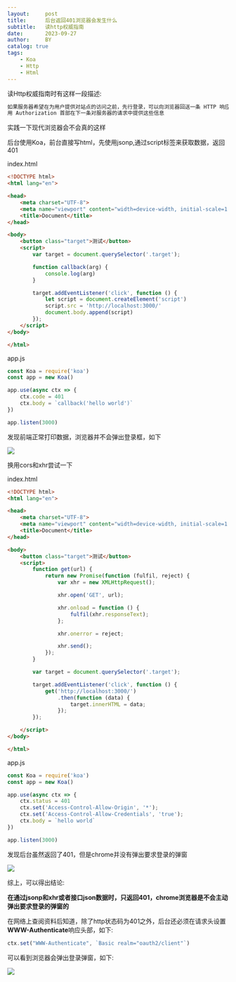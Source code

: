 ```yaml
---
layout:     post
title:      后台返回401浏览器会发生什么
subtitle:   读http权威指南
date:       2023-09-27
author:     BY
catalog: true
tags:
    - Koa
    - Http
    - Html
---
```


读Http权威指南时有这样一段描述:

```markdown
如果服务器希望在为用户提供对站点的访问之前，先行登录，可以向浏览器回送一条 HTTP 响应代码 401 Login Required。然后，浏览器会显示一个登录对话框，并
用 Authorization 首部在下一条对服务器的请求中提供这些信息
```

实践一下现代浏览器会不会真的这样

后台使用Koa，前台直接写html，先使用jsonp,通过script标签来获取数据，返回401

index.html

```html
<!DOCTYPE html>
<html lang="en">

<head>
    <meta charset="UTF-8">
    <meta name="viewport" content="width=device-width, initial-scale=1.0">
    <title>Document</title>
</head>

<body>
    <button class="target">测试</button>
    <script>
        var target = document.querySelector('.target');

        function callback(arg) {
            console.log(arg)
        }

        target.addEventListener('click', function () {
            let script = document.createElement('script')
            script.src = 'http://localhost:3000/'
            document.body.append(script)
        });
    </script>
</body>

</html>
```

app.js

```javascript
const Koa = require('koa')
const app = new Koa()

app.use(async ctx => {
    ctx.code = 401
    ctx.body = `callback('hello world')`
})

app.listen(3000)
```

发现前端正常打印数据，浏览器并不会弹出登录框，如下



![](https://p.sda1.dev/13/d1c7137070528aa54b4f2202d969058b/01.png)

换用cors和xhr尝试一下

index.html

```html
<!DOCTYPE html>
<html lang="en">

<head>
    <meta charset="UTF-8">
    <meta name="viewport" content="width=device-width, initial-scale=1.0">
    <title>Document</title>
</head>

<body>
    <button class="target">测试</button>
    <script>
        function get(url) {
            return new Promise(function (fulfil, reject) {
                var xhr = new XMLHttpRequest();

                xhr.open('GET', url);

                xhr.onload = function () {
                    fulfil(xhr.responseText);
                };

                xhr.onerror = reject;

                xhr.send();
            });
        }

        var target = document.querySelector('.target');

        target.addEventListener('click', function () {
            get('http://localhost:3000/')
                .then(function (data) {
                    target.innerHTML = data;
                });
        });

    </script>
</body>

</html>
```

app.js

```javascript
const Koa = require('koa')
const app = new Koa()

app.use(async ctx => {
    ctx.status = 401
    ctx.set('Access-Control-Allow-Origin', '*');
    ctx.set('Access-Control-Allow-Credentials', 'true');
    ctx.body = `hello world`
})

app.listen(3000)
```

发现后台虽然返回了401，但是chrome并没有弹出要求登录的弹窗

![](https://p.sda1.dev/13/65704c77ad67b9c436cfacb2da4b49a4/02.png)

综上，可以得出结论:

**在通过jsonp和xhr或者接口json数据时，只返回401，chrome浏览器是不会主动弹出要求登录的弹窗的**

在网络上查阅资料后知道，除了http状态码为401之外，后台还必须在请求头设置**WWW-Authenticate**响应头部，如下:

```javascript
ctx.set("WWW-Authenticate", `Basic realm="oauth2/client"`)
```

可以看到浏览器会弹出登录弹窗，如下:

![](https://s1.locimg.com/2023/09/30/dd9b14c274d5a.png)

